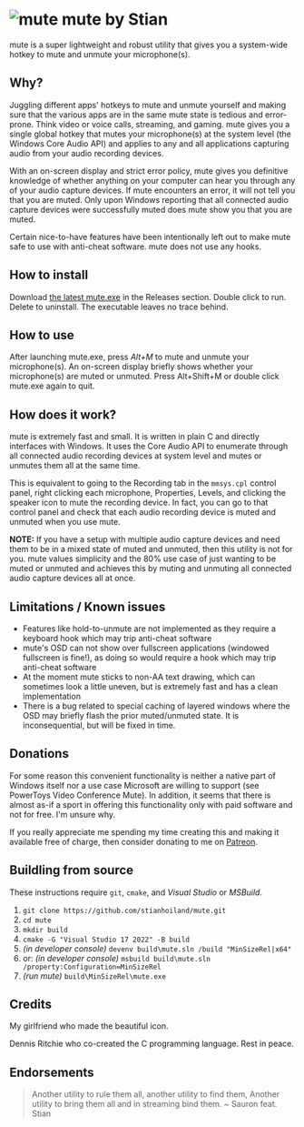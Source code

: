 # ![mute](https://github.com/user-attachments/assets/197bb48a-923e-44ac-bd45-b807e3ef28a9) mute by Stian

mute is a super lightweight and robust utility that gives you a system-wide hotkey to mute and unmute your microphone(s).

## Why?

Juggling different apps' hotkeys to mute and unmute yourself and making sure that the various apps are in the same mute state is tedious and error-prone. Think video or voice calls, streaming, and gaming. mute gives you a single global hotkey that mutes your microphone(s) at the system level (the Windows Core Audio API) and applies to any and all applications capturing audio from your audio recording devices.

With an on-screen display and strict error policy, mute gives you definitive knowledge of whether anything on your computer can hear you through any of your audio capture devices. If mute encounters an error, it will not tell you that you are muted. Only upon Windows reporting that all connected audio capture devices were successfully muted does mute show you that you are muted.

Certain nice-to-have features have been intentionally left out to make mute safe to use with anti-cheat software. mute does not use any hooks.

## How to install

Download [the latest mute.exe](https://github.com/stianhoiland/mute/releases/latest) in the Releases section. Double click to run. Delete to uninstall. The executable leaves no trace behind.

## How to use

After launching mute.exe, press *Alt+M* to mute and unmute your microphone(s). An on-screen display briefly shows whether your microphone(s) are muted or unmuted. Press Alt+Shift+M or double click mute.exe again to quit.

## How does it work?

mute is extremely fast and small. It is written in plain C and directly interfaces with Windows. It uses the Core Audio API to enumerate through all connected audio recording devices at system level and mutes or unmutes them all at the same time.

This is equivalent to going to the Recording tab in the `mmsys.cpl` control panel, right clicking each microphone, Properties, Levels, and clicking the speaker icon to mute the recording device. In fact, you can go to that control panel and check that each audio recording device is muted and unmuted when you use mute.

__NOTE:__ If you have a setup with multiple audio capture devices and need them to be in a mixed state of muted and unmuted, then this utility is not for you. mute values simplicity and the 80% use case of just wanting to be muted or unmuted and achieves this by muting and unmuting all connected audio capture devices all at once.

## Limitations / Known issues

- Features like hold-to-unmute are not implemented as they require a keyboard hook which may trip anti-cheat software
- mute's OSD can not show over fullscreen applications (windowed fullscreen is fine!), as doing so would require a hook which may trip anti-cheat software
- At the moment mute sticks to non-AA text drawing, which can sometimes look a little uneven, but is extremely fast and has a clean implementation
- There is a bug related to special caching of layered windows where the OSD may briefly flash the prior muted/unmuted state. It is inconsequential, but will be fixed in time.

## Donations

For some reason this convenient functionality is neither a native part of Windows itself nor a use case Microsoft are willing to support (see PowerToys Video Conference Mute). In addition, it seems that there is almost as-if a sport in offering this functionality only with paid software and not for free. I'm unsure why.

If you really appreciate me spending my time creating this and making it available free of charge, then consider donating to me on [Patreon](https://www.patreon.com/stianhoiland).

## Buildling from source

These instructions require `git`, `cmake`, and *Visual Studio* or *MSBuild*.
1. `git clone https://github.com/stianhoiland/mute.git`
2. `cd mute`
3. `mkdir build`
4. `cmake -G "Visual Studio 17 2022" -B build`
5. *(in developer console)* `devenv build\mute.sln /build "MinSizeRel|x64"`
6. or: *(in developer console)* `msbuild build\mute.sln /property:Configuration=MinSizeRel`
7. *(run mute)* `build\MinSizeRel\mute.exe`


## Credits

My girlfriend who made the beautiful icon.

Dennis Ritchie who co-created the C programming language. Rest in peace.

## Endorsements

> Another utility to rule them all,
    another utility to find them,
Another utility to bring them all
    and in streaming bind them.
~ Sauron feat. Stian
